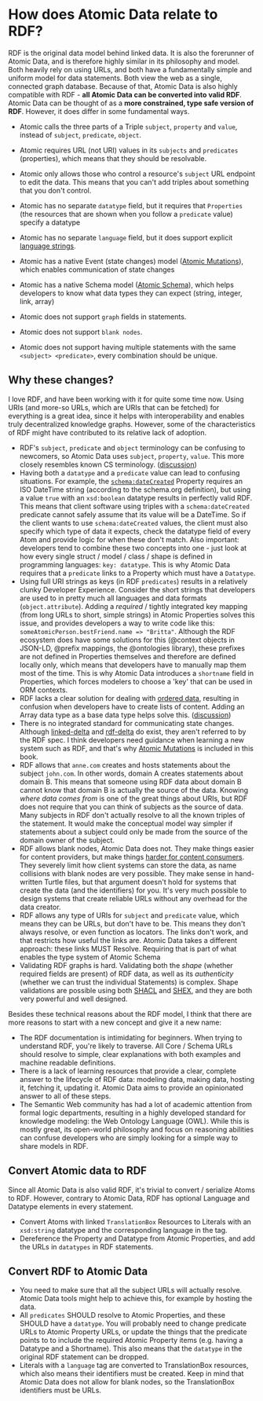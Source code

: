 # How does Atomic Data relate to RDF?

RDF is the original data model behind linked data.
It is also the forerunner of Atomic Data, and is therefore highly similar in its philosophy and model.
Both heavily rely on using URLs, and both have a fundamentally simple and uniform model for data statements.
Both view the web as a single, connected graph database.
Because of that, Atomic Data is also highly compatible with RDF - **all Atomic Data can be converted into valid RDF**.
Atomic Data can be thought of as a **more constrained, type safe version of RDF**.
However, it does differ in some fundamental ways.

- Atomic calls the three parts of a Triple `subject`, `property` and `value`, instead of `subject`, `predicate`, `object`.
- Atomic requires URL (not URI) values in its `subjects` and `predicates` (properties), which means that they should be resolvable.
- Atomic only allows those who control a resource's `subject` URL endpoint to edit the data. This means that you can't add triples about something that you don't control.
- Atomic has no separate `datatype` field, but it requires that `Properties` (the resources that are shown when you follow a `predicate` value) specify a datatype
- Atomic has no separate `language` field, but it does support explicit [language strings](../schema/translations.md).
- Atomic has a native Event (state changes) model ([Atomic Mutations](../mutations/intro.md)), which enables communication of state changes
- Atomic has a native Schema model ([Atomic Schema](../schema/intro.md)), which helps developers to know what data types they can expect (string, integer, link, array)
- Atomic does not support `graph` fields in statements.
- Atomic does not support `blank nodes`.

- Atomic does not support having multiple statements with the same `<subject> <predicate>`, every combination should be unique.

## Why these changes?

I love RDF, and have been working with it for quite some time now.
Using URIs (and more-so URLs, which are URIs that can be fetched) for everything is a great idea, since it helps with interoperability and enables truly decentralized knowledge graphs.
However, some of the characteristics of RDF might have contributed to its relative lack of adoption.

- RDF's `subject`, `predicate` and `object` terminology can be confusing to newcomers, so Atomic Data uses `subject`, `property`, `value`. This more closely resembles known CS terminology. ([discussion](https://github.com/ontola/atomic-data/issues/3))
- Having both a `datatype` and a `predicate` value can lead to confusing situations. For example, the [`schema:dateCreated`](https://schema.org/dateCreated) Property requires an ISO DateTime string (according to the schema.org definition), but using a value `true` with an `xsd:boolean` datatype results in perfectly valid RDF. This means that client software using triples with a `schema:dateCreated` predicate cannot safely assume that its value will be a DateTime. So if the client wants to use `schema:dateCreated` values, the client must also specify which type of data it expects, check the datatype field of every Atom and provide logic for when these don't match. Also important: developers tend to combine these two concepts into one - just look at how every single struct / model / class / shape is defined in programming languages: `key: datatype`. This is why Atomic Data requires that a `predicate` links to a Property which must have a `Datatype`.
- Using full URI strings as keys (in RDF `predicates`) results in a relatively clunky Developer Experience. Consider the short strings that developers are used to in pretty much all languages and data formats (`object.attribute`). Adding a _required_ / tightly integrated key mapping (from long URLs to short, simple strings) in Atomic Properties solves this issue, and provides developers a way to write code like this: `someAtomicPerson.bestFriend.name => "Britta"`. Although the RDF ecosystem does have some solutions for this (@context objects in JSON-LD, @prefix mappings, the @ontologies library), these prefixes are not defined in Properties themselves and therefore are defined locally only, which means that developers have to manually map them most of the time. This is why Atomic Data introduces a `shortname` field in Properties, which forces modelers to choose a 'key' that can be used in ORM contexts.
- RDF lacks a clear solution for dealing with [ordered data](https://ontola.io/blog/ordered-data-in-rdf/), resulting in confusion when developers have to create lists of content. Adding an Array data type as a base data type helps solve this. ([discussion](https://github.com/ontola/atomic-data/issues/4))
- There is no integrated standard for communicating state changes. Although [linked-delta](https://github.com/ontola/linked-delta) and [rdf-delta](https://afs.github.io/rdf-delta/) do exist, they aren't referred to by the RDF spec. I think developers need guidance when learning a new system such as RDF, and that's why [Atomic Mutations](../mutations/intro.md) is included in this book.
- RDF allows that `anne.com` creates and hosts statements about the subject `john.com`. In other words, domain A creates statements about domain B. This means that someone using RDF data about domain B cannot know that domain B is actually the source of the data. Knowing _where data comes from_ is one of the great things about URIs, but RDF does not require that you can think of subjects as the source of data. Many subjects in RDF don't actually resolve to all the known triples of the statement. It would make the conceptual model way simpler if statements about a subject could only be made from the source of the domain owner of the subject.
- RDF allows blank nodes, Atomic Data does not. They make things easier for content providers, but make things [harder for content consumers](http://richard.cyganiak.de/blog/2011/03/blank-nodes-considered-harmful/). They severely limit how client systems can store the data, as name collisions with blank nodes are very possible. They make sense in hand-written Turtle files, but that argument doesn't hold for systems that create the data (and the identifiers) for you. It's very much possible to design systems that create reliable URLs without any overhead for the data creator.
- RDF allows any type of URIs for `subject` and `predicate` value, which means they can be URLs, but don't have to be. This means they don't always resolve, or even function as locators. The links don't work, and that restricts how useful the links are. Atomic Data takes a different approach: these links MUST Resolve. Requiring that is part of what enables the type system of Atomic Schema
- Validating RDF graphs is hard. Validating both the _shape_ (whether required fields are present) of RDF data, as well as its _authenticity_ (whether we can trust the individual Statements) is complex. Shape validations are possible using both [SHACL](https://www.w3.org/TR/shacl/) and [SHEX](https://shex.io/), and they are both very powerful and well designed.

Besides these technical reasons about the RDF model, I think that there are more reasons to start with a new concept and give it a new name:

- The RDF documentation is intimidating for beginners. When trying to understand RDF, you're likely to traverse. All Core / Schema URLs should resolve to simple, clear explanations with both examples and machine readable definitions.
- There is a lack of learning resources that provide a clear, complete answer to the lifecycle of RDF data: modeling data, making data, hosting it, fetching it, updating it. Atomic Data aims to provide an opinionated answer to all of these steps.
- The Semantic Web community has had a lot of academic attention from formal logic departments, resulting in a highly developed standard for knowledge modeling: the Web Ontology Language (OWL). While this is mostly great, its open-world philosophy and focus on reasoning abilities can confuse developers who are simply looking for a simple way to share models in RDF.
<!-- - Re-using predicate URIs in new contexts can be result in unclear descriptions, since the meaning of predicates can be very class-dependent. For example, a `name` for a Person means something else than a `name` for a  -->

## Convert Atomic data to RDF

Since all Atomic Data is also valid RDF, it's trivial to convert / serialize Atoms to RDF.
However, contrary to Atomic Data, RDF has optional Language and Datatype elements in every statement.

- Convert Atoms with linked `TranslationBox` Resources to Literals with an `xsd:string` datatype and the corresponding language in the tag.
- Dereference the Property and Datatype from Atomic Properties, and add the URLs in `datatypes` in RDF statements.

## Convert RDF to Atomic Data

- You need to make sure that all the subject URLs will actually resolve. Atomic Data tools might help to achieve this, for example by hosting the data.
- All `predicates` SHOULD resolve to Atomic Properties, and these SHOULD have a `datatype`. You will probably need to change predicate URLs to Atomic Property URLs, or update the things that the predicate points to to include the required Atomic Property items (e.g. having a Datatype and a Shortname). This also means that the `datatype` in the original RDF statement can be dropped.
- Literals with a `language` tag are converted to TranslationBox resources, which also means their identifiers must be created. Keep in mind that Atomic Data does not allow for blank nodes, so the TranslationBox identifiers must be URLs.
